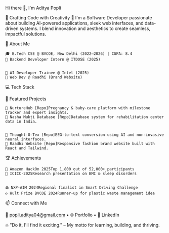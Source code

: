 
  


Hi there 👋, I'm Aditya Popli


  
  
  




  🌟 Crafting Code with Creativity 🌟
  I'm a Software Developer passionate about building AI-powered applications, sleek web interfaces, and data-driven systems. I blend innovation and aesthetics to create seamless, impactful solutions.



🚀 About Me

  
    🎓 B.Tech CSE @ BVCOE, New Delhi (2022–2026) | CGPA: 8.4
    💼 Backend Developer Intern @ ITDOSE (2025)
  
  
    🤖 AI Developer Trainee @ Intel (2025)
    🧵 Web Dev @ Raadhi (Brand Website)
  



💻 Tech Stack

  



📌 Featured Projects

  
    🧘 NurtureHub [Repo]Pregnancy & baby-care platform with milestone tracker and expert insights.
    🧠 Nasha Mukti Database [Repo]Database system for rehabilitation center data in India.
  
  
    🤯 Thought-O-Tex [Repo]EEG-to-text conversion using AI and non-invasive neural interfaces.
    👕 Raadhi Website [Repo]Responsive fashion brand website built with React and Tailwind.
  



🏆 Achievements

  
    🏅 Amazon HackOn 2025Top 1,800 out of 52,000+ participants
    🧪 ICICC-2025Research presentation on BMI & sleep disorders
  
  
    🚘 NXP-AIM 2024Regional finalist in Smart Driving Challenge
    ♻️ Hult Prize BVCOE 2024Runner-up for plastic waste management idea
  



📫 Connect with Me

  📧 popli.aditya04@gmail.com • 
  🌐 Portfolio • 
  🤝 LinkedIn




  🔥 "Do it, I'll find it exciting." – My motto for learning, building, and thriving.
